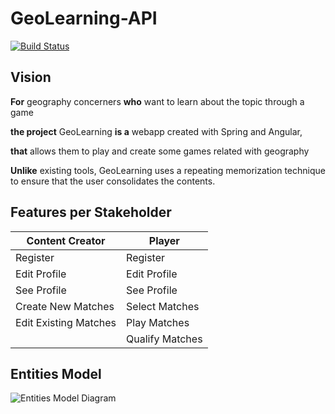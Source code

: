# GeoLearning-API

[![Build Status](https://travis-ci.org/UdL-EPS-SoftArch/GeoLearning-API.svg?branch=master)](https://travis-ci.org/UdL-EPS-SoftArch/GeoLearning-API/branches) 

## Vision

**For** geography concerners **who** want to learn about the topic through a game

**the project** GeoLearning **is a** webapp created with Spring and Angular,

**that** allows them to play and create some games related with geography

**Unlike** existing tools, GeoLearning uses a repeating memorization technique to ensure that the user consolidates the contents.


## Features per Stakeholder

|       Content Creator           |       Player                    |  
| --------------------------------| --------------------------------|
|    Register                     |    Register                     |                                 
|    Edit Profile                 |    Edit Profile                 |                                 
|    See Profile                  |    See Profile                  |                                 
|    Create New Matches           |    Select Matches               |                                 
|    Edit Existing Matches        |    Play Matches                 |                                                                                                
|                                 |    Qualify Matches              |




## Entities Model
![Entities Model Diagram](http://www.plantuml.com/plantuml/svg/5Ssn3W8X303GtQ_G3u3kJdU3CIOtN7Bn0ofK8852IXj_NvtU-9QfA6gjdYw5GxL89lMSLSUy0WX-V2gQxMMJ97HMOlMXDtZ6pTtsmntzhQk437Vg6w5muUJM_G4Dfv90B9W4cn__OY6EFxy0?v2)
